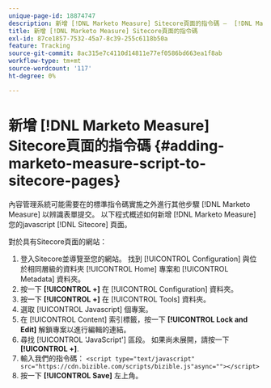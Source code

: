 ```yaml
---
unique-page-id: 18874747
description: 新增 [!DNL Marketo Measure] Sitecore頁面的指令碼 —  [!DNL Marketo Measure]  — 產品檔案
title: 新增 [!DNL Marketo Measure] Sitecore頁面的指令碼
exl-id: 87ce1857-7532-45a7-8c39-255c6118b50a
feature: Tracking
source-git-commit: 8ac315e7c4110d14811e77ef0586bd663ea1f8ab
workflow-type: tm+mt
source-wordcount: '117'
ht-degree: 0%

---
```


# 新增 [!DNL Marketo Measure] Sitecore頁面的指令碼 {#adding-marketo-measure-script-to-sitecore-pages}

內容管理系統可能需要在的標準指令碼實施之外進行其他步驟 [!DNL Marketo Measure] 以辨識表單提交。 以下程式概述如何新增 [!DNL Marketo Measure] 您的javascript [!DNL Sitecore] 頁面。

對於具有Sitecore頁面的網站：

1. 登入Sitecore並導覽至您的網站。 找到 [!UICONTROL Configuration] 與位於相同層級的資料夾 [!UICONTROL Home] 專案和 [!UICONTROL Metadata] 資料夾。
1. 按一下 **[!UICONTROL +]** 在 [!UICONTROL Configuration] 資料夾。
1. 按一下 **[!UICONTROL +]** 在 [!UICONTROL Tools] 資料夾。
1. 選取 [!UICONTROL Javascript] 個專案。
1. 在 [!UICONTROL Content] 索引標籤，按一下 **[!UICONTROL Lock and Edit]** 解鎖專案以進行編輯的連結。
1. 尋找 [!UICONTROL 'JavaScript'] 區段。 如果尚未展開，請按一下 **[!UICONTROL +]**.
1. 輸入我們的指令碼： `<script type="text/javascript" src="https://cdn.bizible.com/scripts/bizible.js"async=""></script>`
1. 按一下 **[!UICONTROL Save]** 左上角。
